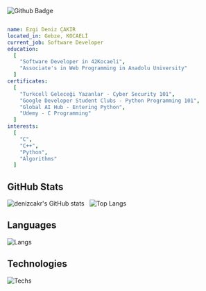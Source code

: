 ![Github Badge](https://komarev.com/ghpvc/?username=denizcakr&color=blueviolet)
```yaml

name: Ezgi Deniz ÇAKIR
located_in: Gebze, KOCAELİ
current_job: Software Developer
education:
  [
    "Software Developer in 42Kocaeli",
    "Associate's in Web Programming in Anadolu University"
  ]
certificates:
  [
    "Turkcell Geleceği Yazanlar - Cyber Security 101",
    "Google Developer Student Clubs - Python Programming 101",
    "Global AI Hub - Entering Python",
    "Udemy - C Programming"
  ]
interests:
  [
    "C",
    "C++",
    "Python",
    "Algorithms"
  ]
```
## GitHub Stats
![denizcakr's GitHub stats](https://github-readme-stats.vercel.app/api?username=denizcakr&show_icons=true&theme=synthwave) &nbsp;&nbsp;![Top Langs](https://github-readme-stats.vercel.app/api/top-langs/?username=denizcakr&layout=compact&theme=synthwave)
## Languages
![Langs](https://skillicons.dev/icons?i=html,css,py,c,c++")
## Technologies
![Techs](https://skillicons.dev/icons?i=linux,vscode,git,bash,")
